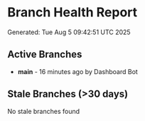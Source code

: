 # Branch Health Report
Generated: Tue Aug  5 09:42:51 UTC 2025

## Active Branches
- **main** - 16 minutes ago by Dashboard Bot

## Stale Branches (>30 days)
No stale branches found
